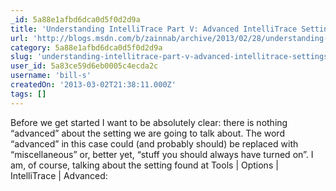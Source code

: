 ```yaml
---
_id: 5a88e1afbd6dca0d5f0d2d9a
title: 'Understanding IntelliTrace Part V: Advanced IntelliTrace Settings'
url: 'http://blogs.msdn.com/b/zainnab/archive/2013/02/28/understanding-intellitrace-part-v-advanced-intellitrace-settings.aspx'
category: 5a88e1afbd6dca0d5f0d2d9a
slug: 'understanding-intellitrace-part-v-advanced-intellitrace-settings'
user_id: 5a83ce59d6eb0005c4ecda2c
username: 'bill-s'
createdOn: '2013-03-02T21:38:11.000Z'
tags: []
---
```


Before we get started I want to be absolutely clear: there is nothing “advanced” about the setting we are going to talk about. The word “advanced” in this case could (and probably should) be replaced with “miscellaneous” or, better yet, “stuff you should always have turned on”. I am, of course, talking about the setting found at Tools | Options | IntelliTrace | Advanced:
